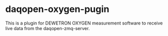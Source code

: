 # daqopen-oxygen-pugin

This is a plugin for DEWETRON OXYGEN measurement software to receive live data from the daqopen-zmq-server.